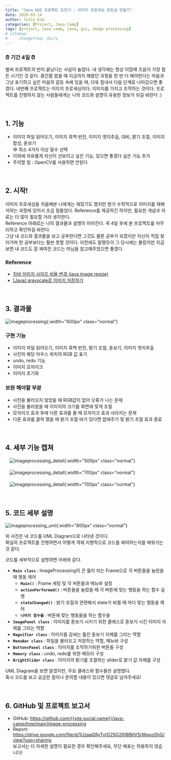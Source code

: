 ```yaml
---
title: "Java GUI 프로젝트 도전기 : 이미지 프로세싱 포토샵 만들기"
date: 2020-03-14
author: YuJin Kim
categories: [Project, Java Camp]
tags: [project, java camp, java, gui, image processing]
# sitemap:
#     changefreq: daily
---
```


### ⏰ 기간 4일 ⏰

벌써 프로젝트의 반이 끝났다는 사실이 놀랍다. 내 생각에는 항상 이맘때 즈음이 가장 힘든 시기인 것 같다. 중간쯤 왔을 때 지금까지 해왔던 과정을 한 번 더 해야한다는 마음과 그냥 포기하고 싶은 마음의 갈등 속에 있을 때, 더욱 힘내서 다음 단계로 나아갔으면 좋겠다. 네번째 프로젝트는 이미지 프로세싱이다. 이미지를 가지고 조작하는 것이다. 프로젝트를 진행하지 않는 사람들에게는 나의 코드와 설명이 유용한 정보가 되길 바란다 :)  
<br/>
<br/>

## 1. 기능

- 이미지 파일 읽어오기, 이미지 흑백 반전, 이미지 엣지추출, 대비, 밝기 조절, 이미지 합성, 돋보기  
  中 최소 4가지 이상 필수 선택
- 이외에 자유롭게 자신이 선보이고 싶은 기능, 있으면 좋겠다 싶은 기능 추가
- 주의할 점 : OpenCV를 사용하면 안된다
  <br/><br/><br/>

## 2. 시작!

이미지 프로세싱을 처음해본 나에게는 재밌기도 했지만 뭔가 수학적으로 이미지를 재해석하는 과정에 있어서 조금 힘들었다. Reference를 제공하긴 하지만, 필요한 개념과 자료는 더 많이 필요할 거라 생각한다.  
Reference 아래로는 나의 결과물과 설명이 이어진다. 꼭 4일 후에 본 프로젝트를 마무리하고 확인하길 바란다.  
그냥 내 코드와 결과물을 보고 공부한다면 그것도 물론 공부가 되겠지만 자신이 직접 찾아가며 한 공부보다는 훨씬 못할 것이다. 이전에도 말했듯이 그 당시에는 몰랐지만 지금보면 내 코드도 잘 짜여진 코드는 아님을 참고해주었으면 좋겠다.

### Reference

- [자바 이미지 사이즈 비율 변경 (java image resize)](https://huskdoll.tistory.com/826)
- [[Java] grayscale로 이미지 저장하기](https://blog.leocat.kr/notes/2016/01/12/java-save-to-grayscale)
  <br/><br/><br/>

## 3. 결과물

![imageprocessing](/assets/img/post/project/java-camp/imageprocessing.png){:width="600px" class="normal"}

### 구현 기능

- 이미지 파일 읽어오기, 이미지 흑백 반전, 밝기 조절, 돋보기, 이미지 엣지추출
- 사진의 해당 마우스 위치의 RGB 값 표기
- undo, redo 기능
- 이미지 모자이크
- 이미지 초기화

### 보완 해야할 부분

- 사진을 불러오지 않았을 때 RGB값이 없어 오류가 나는 문제
- 사진을 불러왔을 때 이미지의 크기를 화면에 맞게 조절
- 모자이크 효과 후에 다른 효과를 줄 때 모자이크 효과 사라지는 문제
- 다른 효과를 클릭 했을 때 밝기 조절 바가 있다면 없애주기 및 밝기 조절 효과 종료
  <br/><br/><br/>

## 4. 세부 기능 캡쳐

ㅤ![imageprocessing_detail](</assets/img/post/project/java-camp/imageprocessing_detail(1).png>){:width="500px" class="normal"}  
<br/>
ㅤ![imageprocessing_detail](</assets/img/post/project/java-camp/imageprocessing_detail(2).png>){:width="700px" class="normal"}  
<br/>
ㅤ![imageprocessing_detail](</assets/img/post/project/java-camp/imageprocessing_detail(3).png>){:width="700px" class="normal"}
<br/><br/><br/>

## 5. 코드 세부 설명

![imageprocessing_uml](/assets/img/post/project/java-camp/imageprocessing_uml.gif){:width="800px" class="normal"}

위 사진은 내 코드를 UML Diagram으로 나타낸 것이다.  
확실히 프로젝트를 진행하면서 어떻게 객체 지향적으로 코드를 짜야하는지를 배워가는 것 같다.

코드를 세부적으로 설명하면 아래와 같다.

- **`Main class`** : ImageProcessing의 큰 틀이 되는 Frame으로 각 버튼들을 눌렀을 때 행동 제어
  - **`Main()`** : Frame 세팅 및 각 버튼들과 메뉴바 설정
  - **`actionPerformed()`** : 버튼들을 눌렀을 때 각 버튼에 맞는 행동을 하는 함수 실행
  - **`stateChanged()`** : 밝기 조절과 관련해서 state가 바뀔 때 마다 맞는 행동을 제어
  - **`나머지 함수들`** : 버튼에 맞는 행동들을 하는 함수들
- **`ImagePanel class`** : 이미지를 돋보기 시키기 위한 클래스로 돋보기 시킨 이미지 자체를 그리는 역할
- **`Magnifier class`** : 이미지를 감싸는 틀인 돋보기 자체를 그리는 역할
- **`MenuBar class`** : 파일을 불러오고 저장하는 역할, 메뉴바 구성
- **`ButtonsPanel class`** : 이미지를 조작하기위한 버튼들 구성
- **`Memory class`** : undo, redo를 위한 메모리 구성
- **`BrightSlider class`** : 이미지의 밝기를 조절하는 slider로 밝기 값 자체를 구성

UML Diagram을 보면 알겠지만, 주요 클래스와 함수들만 설명했다.  
혹시 코드를 보고 궁금한 점이나 문의할 내용이 있으면 댓글로 남겨주세요!
<br/><br/><br/>

## 6. GitHub 및 프로젝트 보고서

- GitHub: <https://github.com/{{site.social.name}}/java-camp/tree/main/image-processing>
- Report: <https://drive.google.com/file/d/1UzaaQ9yTvtG25G2l08lBilVSrMqooShG/view?usp=sharing>  
  보고서는 더 자세한 설명이 필요한 경우 확인해주세요, 무단 배포는 허용하지 않습니다!
